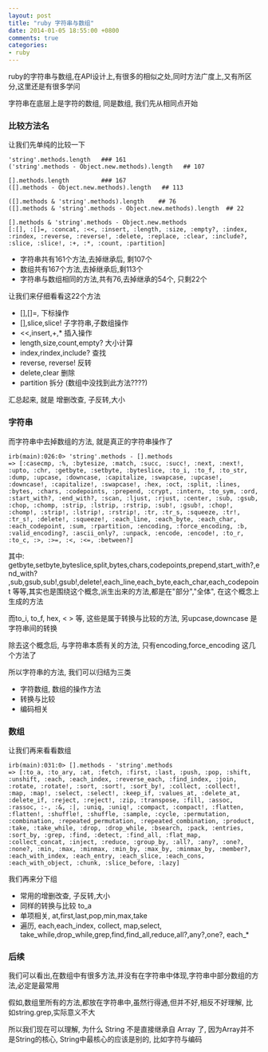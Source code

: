 ```yaml
---
layout: post
title: "ruby 字符串与数组"
date: 2014-01-05 18:55:00 +0800
comments: true
categories: 
- ruby
---
```


ruby的字符串与数组,在API设计上,有很多的相似之处,同时方法广度上,又有所区分,这里还是有很多学问

<!--more-->

字符串在底层上是字符的数组, 同是数组, 我们先从相同点开始

### 比较方法名

让我们先单纯的比较一下

```
'string'.methods.length   ### 161
('string'.methods - Object.new.methods).length   ## 107

[].methods.length         ### 167
([].methods - Object.new.methods).length   ## 113

([].methods & 'string'.methods).length    ## 76
([].methods & 'string'.methods - Object.new.methods).length  ## 22

[].methods & 'string'.methods - Object.new.methods
[:[], :[]=, :concat, :<<, :insert, :length, :size, :empty?, :index, :rindex, :reverse, :reverse!, :delete, :replace, :clear, :include?, :slice, :slice!, :+, :*, :count, :partition]
```

* 字符串共有161个方法,去掉继承后, 剩107个
* 数组共有167个方法,去掉继承后,剩113个 
* 字符串与数组相同的方法,共有76,去掉继承的54个, 只剩22个

让我们来仔细看看这22个方法

* [],[]=, 下标操作
* [],slice,slice! 子字符串,子数组操作
* <<,insert,+,\*       插入操作 
* length,size,count,empty?   大小计算
* index,rindex,include?    查找
* reverse, reverse!  反转
* delete,clear          删除
* partition         拆分 (数组中没找到此方法????)

汇总起来, 就是 增删改查, 子反转,大小


### 字符串

而字符串中去掉数组的方法, 就是真正的字符串操作了
```
irb(main):026:0> 'string'.methods - [].methods
=> [:casecmp, :%, :bytesize, :match, :succ, :succ!, :next, :next!, :upto, :chr, :getbyte, :setbyte, :byteslice, :to_i, :to_f, :to_str, :dump, :upcase, :downcase, :capitalize, :swapcase, :upcase!, :downcase!, :capitalize!, :swapcase!, :hex, :oct, :split, :lines, :bytes, :chars, :codepoints, :prepend, :crypt, :intern, :to_sym, :ord, :start_with?, :end_with?, :scan, :ljust, :rjust, :center, :sub, :gsub, :chop, :chomp, :strip, :lstrip, :rstrip, :sub!, :gsub!, :chop!, :chomp!, :strip!, :lstrip!, :rstrip!, :tr, :tr_s, :squeeze, :tr!, :tr_s!, :delete!, :squeeze!, :each_line, :each_byte, :each_char, :each_codepoint, :sum, :rpartition, :encoding, :force_encoding, :b, :valid_encoding?, :ascii_only?, :unpack, :encode, :encode!, :to_r, :to_c, :>, :>=, :<, :<=, :between?]
```

其中: getbyte,setbyte,byteslice,split,bytes,chars,codepoints,prepend,start_with?,end_with? ,sub,gsub,sub!,gsub!,delete!,each_line,each_byte,each_char,each_codepoint 等等,其实也是围绕这个概念,派生出来的方法,都是在"部分","全体", 在这个概念上生成的方法

而to_i, to_f, hex, < > 等, 这些是属于转换与比较的方法, 另upcase,downcase 是字符串间的转换

除去这个概念后, 与字符串本质有关的方法, 只有encoding,force_encoding 这几个方法了 

所以字符串的方法, 我们可以归结为三类

* 字符数组, 数组的操作方法
* 转换与比较
* 编码相关

### 数组

让我们再来看看数组

```
irb(main):031:0> [].methods - 'string'.methods
=> [:to_a, :to_ary, :at, :fetch, :first, :last, :push, :pop, :shift, :unshift, :each, :each_index, :reverse_each, :find_index, :join, :rotate, :rotate!, :sort, :sort!, :sort_by!, :collect, :collect!, :map, :map!, :select, :select!, :keep_if, :values_at, :delete_at, :delete_if, :reject, :reject!, :zip, :transpose, :fill, :assoc, :rassoc, :-, :&, :|, :uniq, :uniq!, :compact, :compact!, :flatten, :flatten!, :shuffle!, :shuffle, :sample, :cycle, :permutation, :combination, :repeated_permutation, :repeated_combination, :product, :take, :take_while, :drop, :drop_while, :bsearch, :pack, :entries, :sort_by, :grep, :find, :detect, :find_all, :flat_map, :collect_concat, :inject, :reduce, :group_by, :all?, :any?, :one?, :none?, :min, :max, :minmax, :min_by, :max_by, :minmax_by, :member?, :each_with_index, :each_entry, :each_slice, :each_cons, :each_with_object, :chunk, :slice_before, :lazy]
```

我们再来分下组

* 常用的增删改查, 子反转,大小 
* 同样的转换与比较  to_a
* 单项相关,   at,first,last,pop,min,max,take
* 遍历,     each,each_index, collect, map,select, take_while,drop_while,grep,find,find_all,reduce,all?,any?,one?, each_*


### 后续

我们可以看出,在数组中有很多方法,并没有在字符串中体现,字符串中部分数组的方法,必定是最常用

假如,数组里所有的方法,都放在字符串中,虽然行得通,但并不好,相反不好理解, 比如string.grep,实际意义不大

所以我们现在可以理解, 为什么 String 不是直接继承自 Array 了, 因为Array并不是String的核心, String中最核心的应该是别的, 比如字符与编码







































































